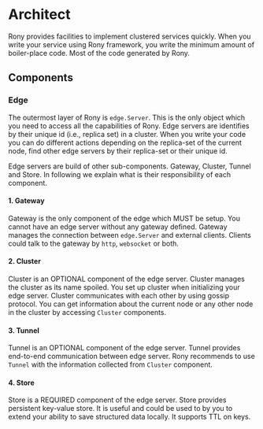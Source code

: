 # Architect

Rony provides facilities to implement clustered services quickly. When you write your service
using Rony framework, you write the minimum amount of boiler-place code. Most of the code generated
by Rony.

## Components
### Edge
The outermost layer of Rony is `edge.Server`. This is the only object which you need to
access all the capabilities of Rony. Edge servers are identifies by their unique id (i.e., replica set)
in a cluster. When you write your code you can do different actions depending on the replica-set of the
current node, find other edge servers by their replica-set or their unique id.

Edge servers are build of other sub-components. Gateway, Cluster, Tunnel and Store. In following we
explain what is their responsibility of each component.

#### 1. Gateway
Gateway is the only component of the edge which MUST be setup. You cannot have an edge server without
any gateway defined. Gateway manages the connection between `edge.Server` and external clients. Clients
could talk to the gateway by `http`, `websocket` or both.

#### 2. Cluster
Cluster is an OPTIONAL component of the edge server. Cluster manages the cluster as its name spoiled.
You set up cluster when initializing your edge server. Cluster communicates with each other by using gossip protocol.
You can get information about the current node or any other node in the cluster by accessing `Cluster` components.

#### 3. Tunnel
Tunnel is an OPTIONAL component of the edge server. Tunnel provides end-to-end communication between edge server. 
Rony recommends to use `Tunnel` with the information collected from `Cluster` component.

#### 4. Store
Store is a REQUIRED component of the edge server. Store provides persistent key-value store. It is useful and could be
used to by you to extend your ability to save structured data locally. It supports TTL on keys.